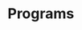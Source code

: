 # Programs












































































































